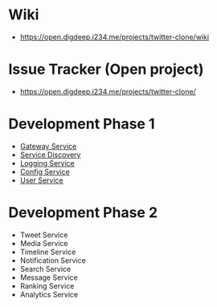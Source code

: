 # Wiki
- https://open.digdeep.i234.me/projects/twitter-clone/wiki


# Issue Tracker (Open project)
- https://open.digdeep.i234.me/projects/twitter-clone/


# Development Phase 1
- [Gateway Service](https://github.com/jamongx/twitter-clone-gateway-service)
- [Service Discovery](https://github.com/jamongx/twitter-clone-service-discovery)
- [Logging Service](https://github.com/jamongx/twitter-clone-logging-service)
- [Config Service](https://github.com/jamongx/twitter-clone-config-service)
- [User Service](https://github.com/jamongx/twitter-clone-user-service)


# Development Phase 2
- Tweet Service
- Media Service
- Timeline Service
- Notification Service
- Search Service
- Message Service
- Ranking Service
- Analytics Service